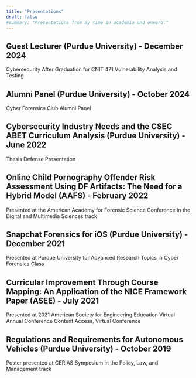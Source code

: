 ```yaml
---
title: "Presentations"
draft: false
#summary: "Presentations from my time in academia and onward."
---
```

## Guest Lecturer (Purdue University) - December 2024
Cybersecurity After Graduation for CNIT 471 Vulnerability Analysis and Testing

## Alumni Panel (Purdue University) - October 2024
Cyber Forensics Club Alumni Panel

## Cybersecurity Industry Needs and the CSEC ABET Curriculum Analysis (Purdue University) - June 2022
Thesis Defense Presentation 

## Online Child Pornography Offender Risk Assessment Using DF Artifacts: The Need for a Hybrid Model (AAFS) - February 2022
Presented at the American Academy for Forensic Science Conference in the Digital and Multimedia Sciences track

## Snapchat Forensics for iOS (Purdue University) - December 2021
Presented at Purdue University for Advanced Research Topics in Cyber Forensics Class

## Curricular Improvement Through Course Mapping: An Application of the NICE Framework Paper (ASEE) - July 2021
Presented at 2021 American Society for Engineering Education Virtual Annual Conference Content Access, Virtual Conference

## Regulations and Requirements for Autonomous Vehicles (Purdue University) - October 2019
Poster presented at CERIAS Symposium in the Policy, Law, and Management track
